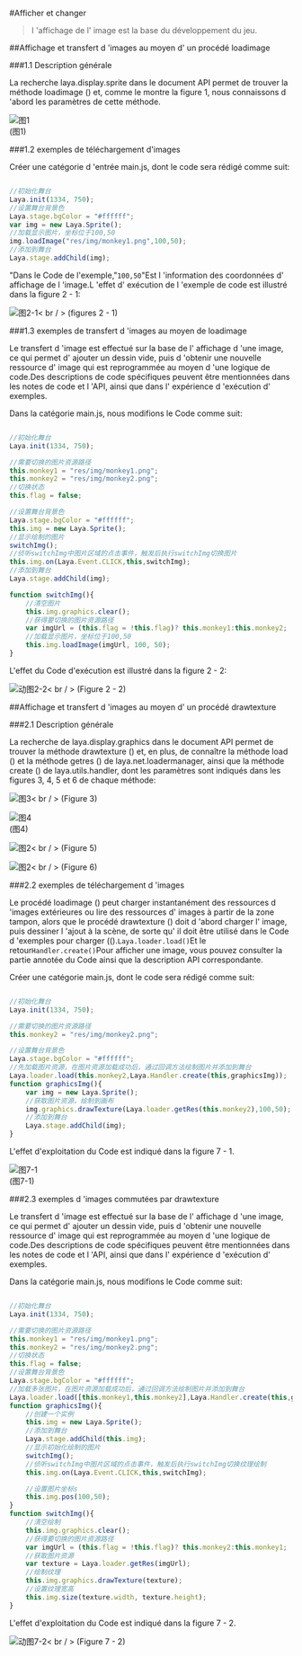 #Afficher et changer

> l 'affichage de l' image est la base du développement du jeu.

##Affichage et transfert d 'images au moyen d' un procédé loadimage

###1.1 Description générale

La recherche laya.display.sprite dans le document API permet de trouver la méthode loadimage () et, comme le montre la figure 1, nous connaissons d 'abord les paramètres de cette méthode.

![图1](img/1.png) <br /> (图1)



###1.2 exemples de téléchargement d'images

Créer une catégorie d 'entrée main.js, dont le code sera rédigé comme suit:


```javascript

//初始化舞台
Laya.init(1334, 750);
//设置舞台背景色
Laya.stage.bgColor = "#ffffff";
var img = new Laya.Sprite();
//加载显示图片，坐标位于100,50
img.loadImage("res/img/monkey1.png",100,50);
//添加到舞台
Laya.stage.addChild(img);
```


"Dans le Code de l'exemple,"`100,50`"Est l 'information des coordonnées d' affichage de l 'image.L 'effet d' exécution de l 'exemple de code est illustré dans la figure 2 - 1:

![图2-1](img/2-1.png)< br / > (figures 2 - 1)

###1.3 exemples de transfert d 'images au moyen de loadimage

Le transfert d 'image est effectué sur la base de l' affichage d 'une image, ce qui permet d' ajouter un dessin vide, puis d 'obtenir une nouvelle ressource d' image qui est reprogrammée au moyen d 'une logique de code.Des descriptions de code spécifiques peuvent être mentionnées dans les notes de code et l 'API, ainsi que dans l' expérience d 'exécution d' exemples.

Dans la catégorie main.js, nous modifions le Code comme suit:


```javascript

//初始化舞台
Laya.init(1334, 750);

//需要切换的图片资源路径
this.monkey1 = "res/img/monkey1.png";
this.monkey2 = "res/img/monkey2.png";
//切换状态
this.flag = false;

//设置舞台背景色
Laya.stage.bgColor = "#ffffff";
this.img = new Laya.Sprite();
//显示绘制的图片
switchImg();
//侦听switchImg中图片区域的点击事件，触发后执行switchImg切换图片
this.img.on(Laya.Event.CLICK,this,switchImg);
//添加到舞台
Laya.stage.addChild(img);

function switchImg(){
    //清空图片
    this.img.graphics.clear();
    //获得要切换的图片资源路径
    var imgUrl = (this.flag = !this.flag)? this.monkey1:this.monkey2;
    //加载显示图片，坐标位于100,50
    this.img.loadImage(imgUrl, 100, 50);
}
```


L'effet du Code d'exécution est illustré dans la figure 2 - 2:

![动图2-2](img/2-2.gif)< br / > (Figure 2 - 2)







##Affichage et transfert d 'images au moyen d' un procédé drawtexture

###2.1 Description générale

La recherche de laya.display.graphics dans le document API permet de trouver la méthode drawtexture () et, en plus, de connaître la méthode load () et la méthode getres () de laya.net.loadermanager, ainsi que la méthode create () de laya.utils.handler, dont les paramètres sont indiqués dans les figures 3, 4, 5 et 6 de chaque méthode:

![图3](img/3.png)< br / > (Figure 3)

![图4](img/4.png) <br /> (图4)



![图2](img/5.png)< br / > (Figure 5)

![图2](img/6.png)< br / > (Figure 6)



###2.2 exemples de téléchargement d 'images

Le procédé loadimage () peut charger instantanément des ressources d 'images extérieures ou lire des ressources d' images à partir de la zone tampon, alors que le procédé drawtexture () doit d 'abord charger l' image, puis dessiner l 'ajout à la scène, de sorte qu' il doit être utilisé dans le Code d 'exemples pour charger (().`Laya.loader.load()`Et le retour`Handler.create()`Pour afficher une image, vous pouvez consulter la partie annotée du Code ainsi que la description API correspondante.

Créer une catégorie main.js, dont le code sera rédigé comme suit:


```javascript

//初始化舞台
Laya.init(1334, 750);

//需要切换的图片资源路径
this.monkey2 = "res/img/monkey2.png";

//设置舞台背景色
Laya.stage.bgColor = "#ffffff";
//先加载图片资源，在图片资源加载成功后，通过回调方法绘制图片并添加到舞台
Laya.loader.load(this.monkey2,Laya.Handler.create(this,graphicsImg));
function graphicsImg(){
    var img = new Laya.Sprite();
    //获取图片资源，绘制到画布
    img.graphics.drawTexture(Laya.loader.getRes(this.monkey2),100,50);
    //添加到舞台
    Laya.stage.addChild(img);
}
```


L'effet d'exploitation du Code est indiqué dans la figure 7 - 1.

![图7-1](img/7-1.png) <br /> (图7-1)











###2.3 exemples d 'images commutées par drawtexture

Le transfert d 'image est effectué sur la base de l' affichage d 'une image, ce qui permet d' ajouter un dessin vide, puis d 'obtenir une nouvelle ressource d' image qui est reprogrammée au moyen d 'une logique de code.Des descriptions de code spécifiques peuvent être mentionnées dans les notes de code et l 'API, ainsi que dans l' expérience d 'exécution d' exemples.

Dans la catégorie main.js, nous modifions le Code comme suit:


```javascript

//初始化舞台
Laya.init(1334, 750);

//需要切换的图片资源路径
this.monkey1 = "res/img/monkey1.png";
this.monkey2 = "res/img/monkey2.png";
//切换状态
this.flag = false;
//设置舞台背景色
Laya.stage.bgColor = "#ffffff";
//加载多张图片，在图片资源加载成功后，通过回调方法绘制图片并添加到舞台
Laya.loader.load([this.monkey1,this.monkey2],Laya.Handler.create(this,graphicsImg));
function graphicsImg(){
    //创建一个实例
    this.img = new Laya.Sprite();
    //添加到舞台
    Laya.stage.addChild(this.img);
    //显示初始化绘制的图片
    switchImg();
    //侦听switchImg中图片区域的点击事件，触发后执行switchImg切换纹理绘制
    this.img.on(Laya.Event.CLICK,this,switchImg);			

    //设置图片坐标s
    this.img.pos(100,50);
}
function switchImg(){
    //清空绘制
    this.img.graphics.clear();
    //获得要切换的图片资源路径
    var imgUrl = (this.flag = !this.flag)? this.monkey2:this.monkey1;
    //获取图片资源
    var texture = Laya.loader.getRes(imgUrl);
    //绘制纹理
    this.img.graphics.drawTexture(texture);                        
    //设置纹理宽高
    this.img.size(texture.width, texture.height);   
}
```


L'effet d'exploitation du Code est indiqué dans la figure 7 - 2.

![动图7-2](img/7-2.gif)< br / > (Figure 7 - 2)





